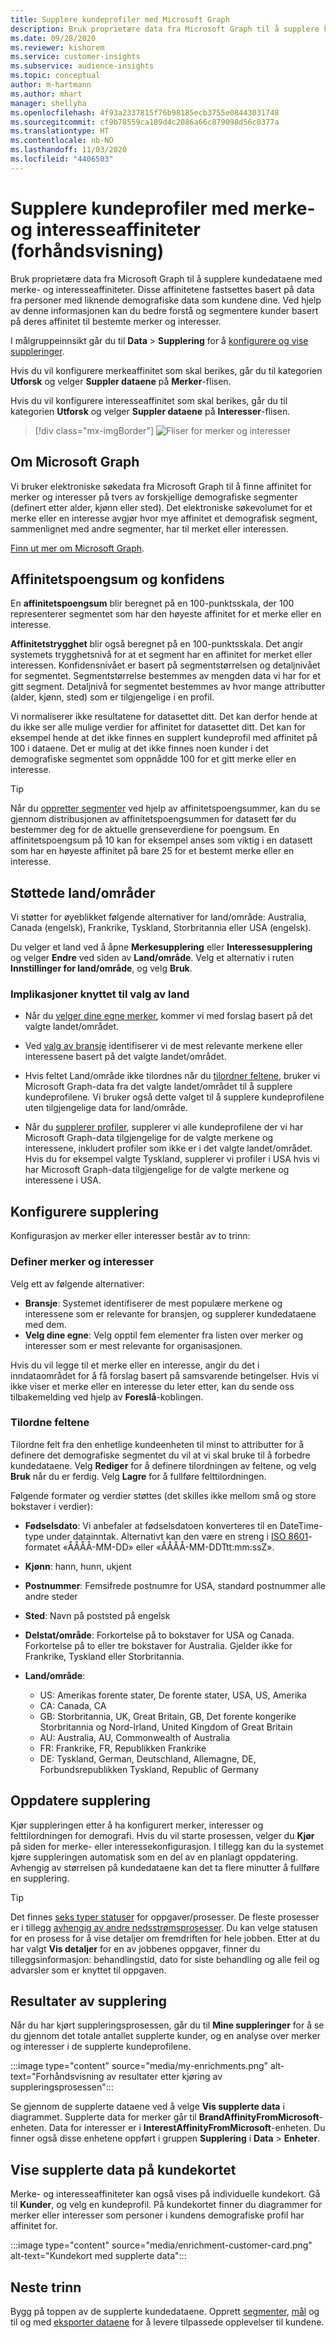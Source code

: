 ```yaml
---
title: Supplere kundeprofiler med Microsoft Graph
description: Bruk proprietære data fra Microsoft Graph til å supplere kundedataene med merke- og interesseaffiniteter.
ms.date: 09/28/2020
ms.reviewer: kishorem
ms.service: customer-insights
ms.subservice: audience-insights
ms.topic: conceptual
author: m-hartmann
ms.author: mhart
manager: shellyha
ms.openlocfilehash: 4f93a2337815f76b98185ecb3755e08443031748
ms.sourcegitcommit: cf9b78559ca189d4c2086a66c879098d56c0377a
ms.translationtype: HT
ms.contentlocale: nb-NO
ms.lasthandoff: 11/03/2020
ms.locfileid: "4406503"
---
```

# <a name="enrich-customer-profiles-with-brand-and-interest-affinities-preview"></a>Supplere kundeprofiler med merke- og interesseaffiniteter (forhåndsvisning)

Bruk proprietære data fra Microsoft Graph til å supplere kundedataene med merke- og interesseaffiniteter. Disse affinitetene fastsettes basert på data fra personer med liknende demografiske data som kundene dine. Ved hjelp av denne informasjonen kan du bedre forstå og segmentere kunder basert på deres affinitet til bestemte merker og interesser.

I målgruppeinnsikt går du til **Data** > **Supplering** for å [konfigurere og vise suppleringer](enrichment-hub.md).

Hvis du vil konfigurere merkeaffinitet som skal berikes, går du til kategorien **Utforsk** og velger **Suppler dataene** på **Merker**-flisen.

Hvis du vil konfigurere interesseaffinitet som skal berikes, går du til kategorien **Utforsk** og velger **Suppler dataene** på **Interesser**-flisen.

   > [!div class="mx-imgBorder"]
   > ![Fliser for merker og interesser](media/BrandsInterest-tile-Hub.png "Fliser for merker og interesser")

## <a name="about-microsoft-graph"></a>Om Microsoft Graph

Vi bruker elektroniske søkedata fra Microsoft Graph til å finne affinitet for merker og interesser på tvers av forskjellige demografiske segmenter (definert etter alder, kjønn eller sted). Det elektroniske søkevolumet for et merke eller en interesse avgjør hvor mye affinitet et demografisk segment, sammenlignet med andre segmenter, har til merket eller interessen.

[Finn ut mer om Microsoft Graph](https://docs.microsoft.com/graph/overview).

## <a name="affinity-score-and-confidence"></a>Affinitetspoengsum og konfidens

En **affinitetspoengsum** blir beregnet på en 100-punktsskala, der 100 representerer segmentet som har den høyeste affinitet for et merke eller en interesse.

**Affinitetstrygghet** blir også beregnet på en 100-punktsskala. Det angir systemets trygghetsnivå for at et segment har en affinitet for merket eller interessen. Konfidensnivået er basert på segmentstørrelsen og detaljnivået for segmentet. Segmentstørrelse bestemmes av mengden data vi har for et gitt segment. Detaljnivå for segmentet bestemmes av hvor mange attributter (alder, kjønn, sted) som er tilgjengelige i en profil.

Vi normaliserer ikke resultatene for datasettet ditt. Det kan derfor hende at du ikke ser alle mulige verdier for affinitet for datasettet ditt. Det kan for eksempel hende at det ikke finnes en supplert kundeprofil med affinitet på 100 i dataene. Det er mulig at det ikke finnes noen kunder i det demografiske segmentet som oppnådde 100 for et gitt merke eller en interesse.

> [!TIP]
> Når du [oppretter segmenter](segments.md) ved hjelp av affinitetspoengsummer, kan du se gjennom distribusjonen av affinitetspoengsummen for datasett før du bestemmer deg for de aktuelle grenseverdiene for poengsum. En affinitetspoengsum på 10 kan for eksempel anses som viktig i en datasett som har en høyeste affinitet på bare 25 for et bestemt merke eller en interesse.

## <a name="supported-countriesregions"></a>Støttede land/områder

Vi støtter for øyeblikket følgende alternativer for land/område: Australia, Canada (engelsk), Frankrike, Tyskland, Storbritannia eller USA (engelsk).

Du velger et land ved å åpne **Merkesupplering** eller **Interessesupplering** og velger **Endre** ved siden av **Land/område**. Velg et alternativ i ruten **Innstillinger for land/område**, og velg **Bruk**.

### <a name="implications-related-to-country-selection"></a>Implikasjoner knyttet til valg av land

- Når du [velger dine egne merker](#define-your-brands-or-interests), kommer vi med forslag basert på det valgte landet/området.

- Ved [valg av bransje](#define-your-brands-or-interests) identifiserer vi de mest relevante merkene eller interessene basert på det valgte landet/området.

- Hvis feltet Land/område ikke tilordnes når du [tilordner feltene](#map-your-fields), bruker vi Microsoft Graph-data fra det valgte landet/området til å supplere kundeprofilene. Vi bruker også dette valget til å supplere kundeprofilene uten tilgjengelige data for land/område.

- Når du [supplerer profiler](#refresh-enrichment), supplerer vi alle kundeprofilene der vi har Microsoft Graph-data tilgjengelige for de valgte merkene og interessene, inkludert profiler som ikke er i det valgte landet/området. Hvis du for eksempel valgte Tyskland, supplerer vi profiler i USA hvis vi har Microsoft Graph-data tilgjengelige for de valgte merkene og interessene i USA.

## <a name="configure-enrichment"></a>Konfigurere supplering

Konfigurasjon av merker eller interesser består av to trinn:

### <a name="define-your-brands-or-interests"></a>Definer merker og interesser

Velg ett av følgende alternativer:

- **Bransje**: Systemet identifiserer de mest populære merkene og interessene som er relevante for bransjen, og supplerer kundedataene med dem.
- **Velg dine egne**: Velg opptil fem elementer fra listen over merker og interesser som er mest relevante for organisasjonen.

Hvis du vil legge til et merke eller en interesse, angir du det i inndataområdet for å få forslag basert på samsvarende betingelser. Hvis vi ikke viser et merke eller en interesse du leter etter, kan du sende oss tilbakemelding ved hjelp av **Foreslå**-koblingen.

### <a name="map-your-fields"></a>Tilordne feltene

Tilordne felt fra den enhetlige kundeenheten til minst to attributter for å definere det demografiske segmentet du vil at vi skal bruke til å forbedre kundedataene. Velg **Rediger** for å definere tilordningen av feltene, og velg **Bruk** når du er ferdig. Velg **Lagre** for å fullføre felttilordningen.

Følgende formater og verdier støttes (det skilles ikke mellom små og store bokstaver i verdier):

- **Fødselsdato**: Vi anbefaler at fødselsdatoen konverteres til en DateTime-type under datainntak. Alternativt kan den være en streng i [ISO 8601](https://www.iso.org/iso-8601-date-and-time-format.html)-formatet «ÅÅÅÅ-MM-DD» eller «ÅÅÅÅ-MM-DDTtt:mm:ssZ».
- **Kjønn**: hann, hunn, ukjent
- **Postnummer**: Femsifrede postnumre for USA, standard postnummer alle andre steder
- **Sted**: Navn på poststed på engelsk
- **Delstat/område**: Forkortelse på to bokstaver for USA og Canada. Forkortelse på to eller tre bokstaver for Australia. Gjelder ikke for Frankrike, Tyskland eller Storbritannia.
- **Land/område**:

  - US: Amerikas forente stater, De forente stater, USA, US, Amerika
  - CA: Canada, CA
  - GB: Storbritannia, UK, Great Britain, GB, Det forente kongerike Storbritannia og Nord-Irland, United Kingdom of Great Britain
  - AU: Australia, AU, Commonwealth of Australia
  - FR: Frankrike, FR, Republikken Frankrike
  - DE: Tyskland, German, Deutschland, Allemagne, DE, Forbundsrepublikken Tyskland, Republic of Germany

## <a name="refresh-enrichment"></a>Oppdatere supplering

Kjør suppleringen etter å ha konfigurert merker, interesser og felttilordningen for demografi. Hvis du vil starte prosessen, velger du **Kjør** på siden for merke- eller interessekonfigurasjon. I tillegg kan du la systemet kjøre suppleringen automatisk som en del av en planlagt oppdatering.
Avhengig av størrelsen på kundedataene kan det ta flere minutter å fullføre en supplering.

> [!TIP]
> Det finnes [seks typer statuser](system.md#status-types) for oppgaver/prosesser. De fleste prosesser er i tillegg [avhengig av andre nedsstrømsprosesser](system.md#refresh-policies). Du kan velge statusen for en prosess for å vise detaljer om fremdriften for hele jobben. Etter at du har valgt **Vis detaljer** for en av jobbenes oppgaver, finner du tilleggsinformasjon: behandlingstid, dato for siste behandling og alle feil og advarsler som er knyttet til oppgaven.

## <a name="enrichment-results"></a>Resultater av supplering

Når du har kjørt suppleringsprosessen, går du til **Mine suppleringer** for å se du gjennom det totale antallet supplerte kunder, og en analyse over merker og interesser i de supplerte kundeprofilene.

:::image type="content" source="media/my-enrichments.png" alt-text="Forhåndsvisning av resultater etter kjøring av suppleringsprosessen":::

Se gjennom de supplerte dataene ved å velge **Vis supplerte data** i diagrammet. Supplerte data for merker går til **BrandAffinityFromMicrosoft**-enheten. Data for interesser er i **InterestAffinityFromMicrosoft**-enheten. Du finner også disse enhetene oppført i gruppen **Supplering** i **Data** > **Enheter**.

## <a name="see-enrichment-data-on-the-customer-card"></a>Vise supplerte data på kundekortet

Merke- og interesseaffiniteter kan også vises på individuelle kundekort. Gå til **Kunder**, og velg en kundeprofil. På kundekortet finner du diagrammer for merker eller interesser som personer i kundens demografiske profil har affinitet for.

:::image type="content" source="media/enrichment-customer-card.png" alt-text="Kundekort med supplerte data":::

## <a name="next-steps"></a>Neste trinn

Bygg på toppen av de supplerte kundedataene. Opprett [segmenter](segments.md), [mål](measures.md) og til og med [eksporter dataene](export-destinations.md) for å levere tilpassede opplevelser til kundene.
